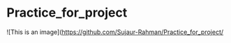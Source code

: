 # Practice_for_project


![This is an image](https://github.com/Sujaur-Rahman/Practice_for_project/
